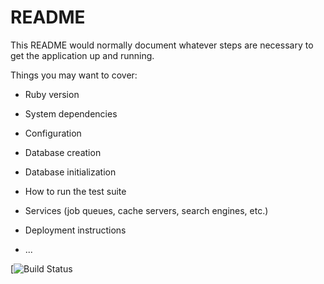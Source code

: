 # README

This README would normally document whatever steps are necessary to get the
application up and running.

Things you may want to cover:

* Ruby version

* System dependencies

* Configuration

* Database creation

* Database initialization

* How to run the test suite

* Services (job queues, cache servers, search engines, etc.)

* Deployment instructions

* ...

[![Build Status](https://app.codeship.com/projects/d276d090-bdd5-0136-9f6e-62daa5c189cd/status?branch=master)
